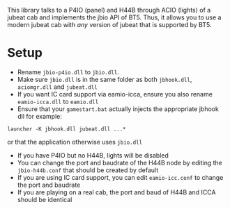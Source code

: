 This library talks to a P4IO (panel) and H44B through ACIO (lights) of a jubeat cab and implements
the jbio API of BT5. Thus, it allows you to use a modern jubeat cab with *any* version of jubeat
that is supported by BT5.

# Setup

- Rename `jbio-p4io.dll` to `jbio.dll`.
- Make sure `jbio.dll` is in the same folder as both `jbhook.dll`, `aciomgr.dll` and `jubeat.dll`
- If you want IC card support via eamio-icca, ensure you also rename `eamio-icca.dll` to `eamio.dll`
- Ensure that your `gamestart.bat` actually injects the appropriate jbhook dll for example:

```
launcher -K jbhook.dll jubeat.dll ...*
```

or that the application otherwise uses `jbio.dll`

- If you have P4IO but no H44B, lights will be disabled
- You can change the port and baudrate of the H44B node by editing the `jbio-h44b.conf` that should
  be created by default
- If you are using IC card support, you can edit `eamio-icc.conf` to change the port and baudrate
- If you are playing on a real cab, the port and baud of H44B and ICCA should be identical
